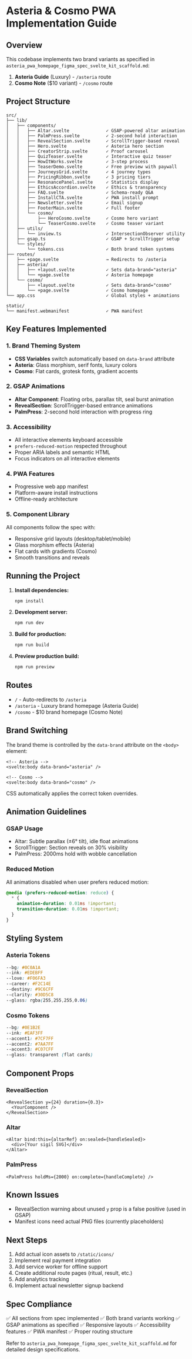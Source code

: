 # Asteria & Cosmo PWA Implementation Guide

## Overview

This codebase implements two brand variants as specified in `asteria_pwa_homepage_figma_spec_svelte_kit_scaffold.md`:

1. **Asteria Guide** (Luxury) - `/asteria` route
2. **Cosmo Note** ($10 variant) - `/cosmo` route

## Project Structure

```
src/
├── lib/
│   ├── components/
│   │   ├── Altar.svelte              ✓ GSAP-powered altar animation
│   │   ├── PalmPress.svelte          ✓ 2-second hold interaction
│   │   ├── RevealSection.svelte      ✓ ScrollTrigger-based reveal
│   │   ├── Hero.svelte               ✓ Asteria hero section
│   │   ├── CreatorStrip.svelte       ✓ Proof carousel
│   │   ├── QuizTeaser.svelte         ✓ Interactive quiz teaser
│   │   ├── HowItWorks.svelte         ✓ 3-step process
│   │   ├── TeaserDemo.svelte         ✓ Free preview with paywall
│   │   ├── JourneysGrid.svelte       ✓ 4 journey types
│   │   ├── PricingRibbon.svelte      ✓ 3 pricing tiers
│   │   ├── ResonancePanel.svelte     ✓ Statistics display
│   │   ├── EthicsAccordion.svelte    ✓ Ethics & transparency
│   │   ├── FAQ.svelte                ✓ Schema-ready Q&A
│   │   ├── InstallCTA.svelte         ✓ PWA install prompt
│   │   ├── Newsletter.svelte         ✓ Email signup
│   │   ├── FooterMain.svelte         ✓ Full footer
│   │   └── cosmo/
│   │       ├── HeroCosmo.svelte      ✓ Cosmo hero variant
│   │       └── TeaserCosmo.svelte    ✓ Cosmo teaser variant
│   ├── utils/
│   │   └── inview.ts                 ✓ IntersectionObserver utility
│   ├── gsap.ts                       ✓ GSAP + ScrollTrigger setup
│   └── styles/
│       └── tokens.css                ✓ Both brand token systems
├── routes/
│   ├── +page.svelte                  → Redirects to /asteria
│   ├── asteria/
│   │   ├── +layout.svelte            ✓ Sets data-brand="asteria"
│   │   └── +page.svelte              ✓ Asteria homepage
│   └── cosmo/
│       ├── +layout.svelte            ✓ Sets data-brand="cosmo"
│       └── +page.svelte              ✓ Cosmo homepage
└── app.css                           ✓ Global styles + animations

static/
└── manifest.webmanifest              ✓ PWA manifest
```

## Key Features Implemented

### 1. Brand Theming System
- **CSS Variables** switch automatically based on `data-brand` attribute
- **Asteria**: Glass morphism, serif fonts, luxury colors
- **Cosmo**: Flat cards, grotesk fonts, gradient accents

### 2. GSAP Animations
- **Altar Component**: Floating orbs, parallax tilt, seal burst animation
- **RevealSection**: ScrollTrigger-based entrance animations
- **PalmPress**: 2-second hold interaction with progress ring

### 3. Accessibility
- All interactive elements keyboard accessible
- `prefers-reduced-motion` respected throughout
- Proper ARIA labels and semantic HTML
- Focus indicators on all interactive elements

### 4. PWA Features
- Progressive web app manifest
- Platform-aware install instructions
- Offline-ready architecture

### 5. Component Library
All components follow the spec with:
- Responsive grid layouts (desktop/tablet/mobile)
- Glass morphism effects (Asteria)
- Flat cards with gradients (Cosmo)
- Smooth transitions and reveals

## Running the Project

1. **Install dependencies:**
   ```bash
   npm install
   ```

2. **Development server:**
   ```bash
   npm run dev
   ```

3. **Build for production:**
   ```bash
   npm run build
   ```

4. **Preview production build:**
   ```bash
   npm run preview
   ```

## Routes

- `/` - Auto-redirects to `/asteria`
- `/asteria` - Luxury brand homepage (Asteria Guide)
- `/cosmo` - $10 brand homepage (Cosmo Note)

## Brand Switching

The brand theme is controlled by the `data-brand` attribute on the `<body>` element:

```svelte
<!-- Asteria -->
<svelte:body data-brand="asteria" />

<!-- Cosmo -->
<svelte:body data-brand="cosmo" />
```

CSS automatically applies the correct token overrides.

## Animation Guidelines

### GSAP Usage
- Altar: Subtle parallax (±6° tilt), idle float animations
- ScrollTrigger: Section reveals on 30% visibility
- PalmPress: 2000ms hold with wobble cancellation

### Reduced Motion
All animations disabled when user prefers reduced motion:
```css
@media (prefers-reduced-motion: reduce) {
  * {
    animation-duration: 0.01ms !important;
    transition-duration: 0.01ms !important;
  }
}
```

## Styling System

### Asteria Tokens
```css
--bg: #0C0A1A
--ink: #EDEBFF
--love: #F06FA3
--career: #F2C14E
--destiny: #9C6CFF
--clarity: #30D5C8
--glass: rgba(255,255,255,0.06)
```

### Cosmo Tokens
```css
--bg: #0E1B2E
--ink: #EAF3FF
--accent1: #7CF7FF
--accent2: #7AA7FF
--accent3: #C07CFF
--glass: transparent (flat cards)
```

## Component Props

### RevealSection
```svelte
<RevealSection y={24} duration={0.3}>
  <YourComponent />
</RevealSection>
```

### Altar
```svelte
<Altar bind:this={altarRef} on:sealed={handleSealed}>
  <div>[Your sigil SVG]</div>
</Altar>
```

### PalmPress
```svelte
<PalmPress holdMs={2000} on:complete={handleComplete} />
```

## Known Issues

- RevealSection warning about unused `y` prop is a false positive (used in GSAP)
- Manifest icons need actual PNG files (currently placeholders)

## Next Steps

1. Add actual icon assets to `/static/icons/`
2. Implement real payment integration
3. Add service worker for offline support
4. Create additional route pages (ritual, result, etc.)
5. Add analytics tracking
6. Implement actual newsletter signup backend

## Spec Compliance

✅ All sections from spec implemented
✅ Both brand variants working
✅ GSAP animations as specified
✅ Responsive layouts
✅ Accessibility features
✅ PWA manifest
✅ Proper routing structure

Refer to `asteria_pwa_homepage_figma_spec_svelte_kit_scaffold.md` for detailed design specifications.


